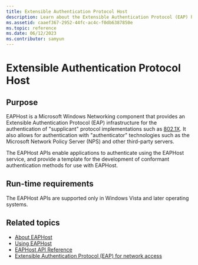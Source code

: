 ```yaml
---
title: Extensible Authentication Protocol Host
description: Learn about the Extensible Authentication Protocol (EAP) host. See run-time requirements and view additional available resources.
ms.assetid: caaef367-2952-44fc-ac4c-f0db6387850e
ms.topic: reference
ms.date: 06/12/2023
ms.contributor: samyun
---
```


# Extensible Authentication Protocol Host

## Purpose

EAPHost is a Microsoft Windows Networking component that provides an Extensible Authentication Protocol (EAP) infrastructure for the authentication of "supplicant" protocol implementations such as [802.1X](/previous-versions/windows/embedded/ms890287(v=msdn.10)). It also allows for authentication with "authenticator" technologies such as the Microsoft Network Policy Server (NPS) and other third-party servers.

The EAPHost APIs enable applications to authenticate using the EAPHost service, and provide a template for the development of conformant authentication methods for use with EAPHost.

## Run-time requirements

The EAPHost APIs are supported only in Windows Vista and later operating systems.

## Related topics

- [About EAPHost](about-eap-host.md)
- [Using EAPHost](using-eap-host.md)
- [EAPHost API Reference](eaphost-api-reference.md)
- [Extensible Authentication Protocol (EAP) for network access](/windows-server/networking/technologies/extensible-authentication-protocol/network-access)
